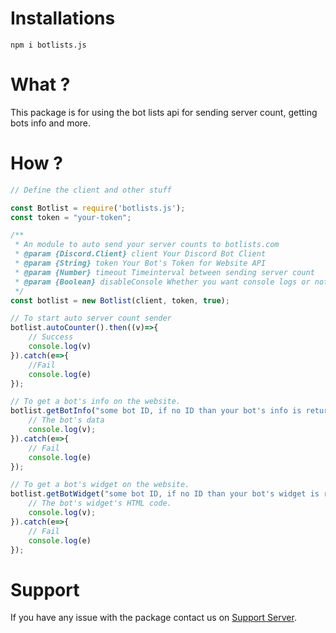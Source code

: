 # Installations
```
npm i botlists.js
```

# What ?
This package is for using the bot lists api for sending server count, getting bots info and more.

# How ?
```js
// Define the client and other stuff

const Botlist = require('botlists.js');
const token = "your-token";

/**
 * An module to auto send your server counts to botlists.com
 * @param {Discord.Client} client Your Discord Bot Client
 * @param {String} token Your Bot's Token for Website API
 * @param {Number} timeout Timeinterval between sending server count
 * @param {Boolean} disableConsole Whether you want console logs or not
 */
const botlist = new Botlist(client, token, true);

// To start auto server count sender
botlist.autoCounter().then((v)=>{
    // Success
    console.log(v)
}).catch(e=>{
    //Fail
    console.log(e)
});

// To get a bot's info on the website.
botlist.getBotInfo("some bot ID, if no ID than your bot's info is returned").then(v=>{
    // The bot's data
    console.log(v);
}).catch(e=>{
    // Fail
    console.log(e)
});

// To get a bot's widget on the website.
botlist.getBotWidget("some bot ID, if no ID than your bot's widget is returned").then(v=>{
    // The bot's widget's HTML code.
    console.log(v);
}).catch(e=>{
    // Fail
    console.log(e)
});
```

# Support
If you have any issue with the package contact us on [Support Server](https://discord.gg/mGsvDGRyyq).